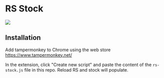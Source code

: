 # RS Stock

![](https://uk.rs-online.com/euro/img/logos/rs.png)


## Installation
Add tampermonkey to Chrome using the web store
https://www.tampermonkey.net/


In the extension, click "Create new script" and paste the content of the `rs-stock.js` file in this repo.
Reload RS and stock will populate.